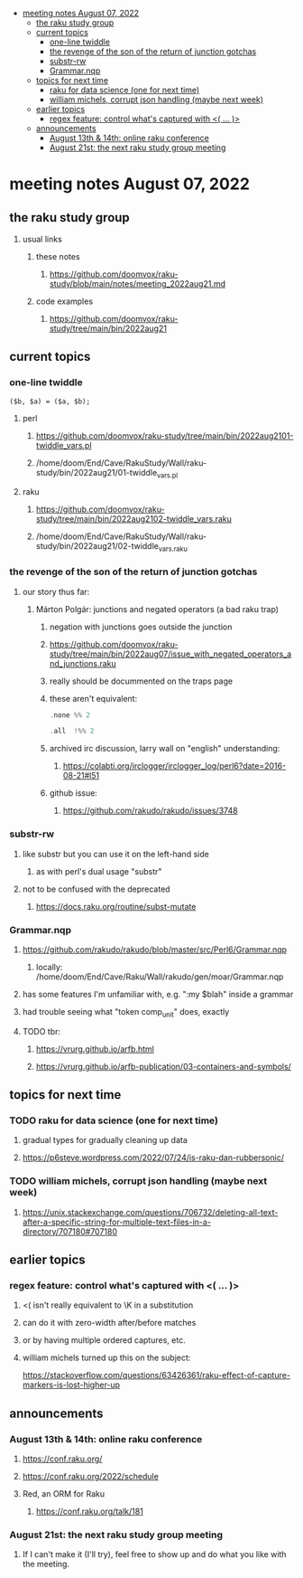 - [meeting notes August 07, 2022](#org9ba31df)
  - [the raku study group](#orgf436440)
  - [current topics](#org2b0512f)
    - [one-line twiddle](#orgad01826)
    - [the revenge of the son of the return of junction gotchas](#org1105b5c)
    - [substr-rw](#org56a2104)
    - [Grammar.nqp](#org43d00e1)
  - [topics for next time](#org20a7bae)
    - [raku for data science  (one for next time)](#orge1088fe)
    - [william michels, corrupt json handling (maybe next week)](#org8178aa8)
  - [earlier topics](#org7c476f3)
    - [regex feature: control what's captured with <( &#x2026; )>](#orge6a19b5)
  - [announcements](#orga1ff477)
    - [August 13th & 14th: online raku conference](#org6856bad)
    - [August 21st: the next raku study group meeting](#org9046b0d)


<a id="org9ba31df"></a>

# meeting notes August 07, 2022


<a id="orgf436440"></a>

## the raku study group

1.  usual links

    1.  these notes
    
        1.  <https://github.com/doomvox/raku-study/blob/main/notes/meeting_2022aug21.md>
    
    2.  code examples
    
        1.  <https://github.com/doomvox/raku-study/tree/main/bin/2022aug21>


<a id="org2b0512f"></a>

## current topics


<a id="orgad01826"></a>

### one-line twiddle

```cperl
($b, $a) = ($a, $b);
```

1.  perl

    1.  <https://github.com/doomvox/raku-study/tree/main/bin/2022aug2101-twiddle_vars.pl>
    
    2.  /home/doom/End/Cave/RakuStudy/Wall/raku-study/bin/2022aug21/01-twiddle<sub>vars.pl</sub>

2.  raku

    1.  <https://github.com/doomvox/raku-study/tree/main/bin/2022aug2102-twiddle_vars.raku>
    
    2.  /home/doom/End/Cave/RakuStudy/Wall/raku-study/bin/2022aug21/02-twiddle<sub>vars.raku</sub>


<a id="org1105b5c"></a>

### the revenge of the son of the return of junction gotchas

1.  our story thus far:

    1.  Márton Polgár: junctions and negated operators (a bad raku trap)
    
        1.  negation with junctions goes outside the junction
        
        2.  <https://github.com/doomvox/raku-study/tree/main/bin/2022aug07/issue_with_negated_operators_and_junctions.raku>
        
        3.  really should be docummented on the traps page
        
        4.  these aren't equivalent:
        
            ```raku
            .none %% 2 
            ```
            
            ```raku
            .all  !%% 2 
            ```
        
        5.  archived irc discussion, larry wall on "english" understanding:
        
            1.  <https://colabti.org/irclogger/irclogger_log/perl6?date=2016-08-21#l51>
        
        6.  github issue:
        
            1.  <https://github.com/rakudo/rakudo/issues/3748>


<a id="org56a2104"></a>

### substr-rw

1.  like substr but you can use it on the left-hand side

    1.  as with perl's dual usage "substr"

2.  not to be confused with the deprecated

    1.  <https://docs.raku.org/routine/subst-mutate>


<a id="org43d00e1"></a>

### Grammar.nqp

1.  <https://github.com/rakudo/rakudo/blob/master/src/Perl6/Grammar.nqp>

    1.  locally: /home/doom/End/Cave/Raku/Wall/rakudo/gen/moar/Grammar.nqp

2.  has some features I'm unfamiliar with, e.g. ":my $blah" inside a grammar

3.  had trouble seeing what "token comp<sub>unit</sub>" does, exactly

4.  TODO tbr:

    1.  <https://vrurg.github.io/arfb.html>
    
    2.  <https://vrurg.github.io/arfb-publication/03-containers-and-symbols/>


<a id="org20a7bae"></a>

## topics for next time


<a id="orge1088fe"></a>

### TODO raku for data science  (one for next time)

1.  gradual types for gradually cleaning up data

2.  <https://p6steve.wordpress.com/2022/07/24/is-raku-dan-rubbersonic/>


<a id="org8178aa8"></a>

### TODO william michels, corrupt json handling (maybe next week)

1.  <https://unix.stackexchange.com/questions/706732/deleting-all-text-after-a-specific-string-for-multiple-text-files-in-a-directory/707180#707180>


<a id="org7c476f3"></a>

## earlier topics


<a id="orge6a19b5"></a>

### regex feature: control what's captured with <( &#x2026; )>

1.  <( isn't really equivalent to \K in a substitution

2.  can do it with zero-width after/before matches

3.  or by having multiple ordered captures, etc.

4.  william michels turned up this on the subject:

    <https://stackoverflow.com/questions/63426361/raku-effect-of-capture-markers-is-lost-higher-up>


<a id="orga1ff477"></a>

## announcements


<a id="org6856bad"></a>

### August 13th & 14th: online raku conference

1.  <https://conf.raku.org/>

2.  <https://conf.raku.org/2022/schedule>

3.  Red, an ORM for Raku

    1.  <https://conf.raku.org/talk/181>


<a id="org9046b0d"></a>

### August 21st: the next raku study group meeting

1.  If I can't make it (I'll try), feel free to show up and do what you like with the meeting.
